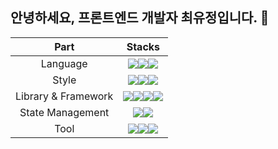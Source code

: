 ## 안녕하세요, 프론트엔드 개발자 최유정입니다. 👋
| Part | Stacks |
| ----- | ----- |
| <div align="center">Language</div> | <div align="center"><img src="https://img.shields.io/badge/javascript-F7DF1E?style=for-the-badge&logo=javascript&logoColor=black"><img src="https://img.shields.io/badge/TypeScript-3178C6?style=for-the-badge&logo=TypeScript&logoColor=black"><img src="https://img.shields.io/badge/python-3776AB?style=for-the-badge&logo=python&logoColor=white"></div> |
| <div align="center">Style</div> | <div align="center"><img src="https://img.shields.io/badge/styled components-DB7093?style=for-the-badge&logo=styled-components&logoColor=white"/><img src="https://img.shields.io/badge/CSS3-1572B6?style=for-the-badge&logo=css3&logoColor=white"/><img src="https://img.shields.io/badge/sass-CC6699?style=for-the-badge&logo=sass&logoColor=white"></div> |
| <div align="center">Library & Framework</div> | <div align="center"><img src="https://img.shields.io/badge/react-61DAFB?style=for-the-badge&logo=react&logoColor=black"/><img src="https://img.shields.io/badge/vuedotjs-4FC08D?style=for-the-badge&logo=vuedotjs&logoColor=black"/><img src="https://img.shields.io/badge/nextdotjs-000000?style=for-the-badge&logo=nextdotjs&logoColor=white"/><img src="https://img.shields.io/badge/quasar-050A14?style=for-the-badge&logo=quasar&logoColor=white"/></div> |
| <div align="center">State Management</div> | <div align="center"><img src="https://img.shields.io/badge/redux-764ABC?style=for-the-badge&logo=redux&logoColor=white"/><img src="https://img.shields.io/badge/reactquery-FF4154?style=for-the-badge&logo=reactquery&logoColor=white"/><div> |
| <div align="center">Tool</div> | <div align="center"><img src="https://img.shields.io/badge/github-181717?style=for-the-badge&logo=github&logoColor=white"/><img src="https://img.shields.io/badge/notion-000000?style=for-the-badge&logo=notion&logoColor=white"/><img src="https://img.shields.io/badge/figma-F24E1E?style=for-the-badge&logo=figma&logoColor=white"/><div> |
<!--
**headwing/headwing** is a ✨ _special_ ✨ repository because its `README.md` (this file) appears on your GitHub profile.

Here are some ideas to get you started:

- 🔭 I’m currently working on ...
- 🌱 I’m currently learning ...
- 👯 I’m looking to collaborate on ...
- 🤔 I’m looking for help with ...
- 💬 Ask me about ...
- 📫 How to reach me: ...
- 😄 Pronouns: ...
- ⚡ Fun fact: ...
-->
